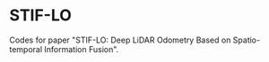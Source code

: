 # STIF-LO

Codes for paper "STIF-LO: Deep LiDAR Odometry Based on Spatio-temporal Information Fusion".
